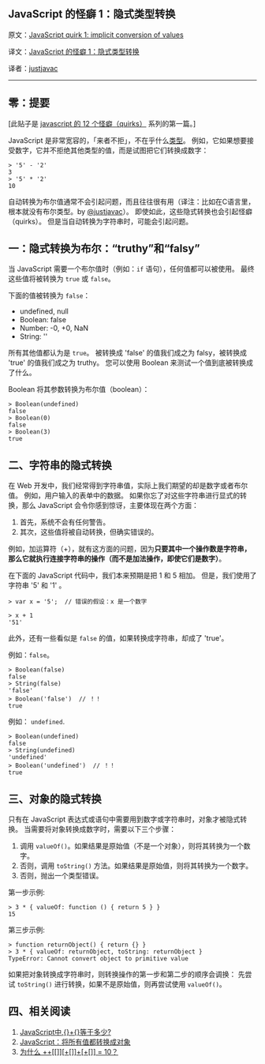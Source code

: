 JavaScript 的怪癖 1：隐式类型转换
---

原文：[JavaScript quirk 1: implicit conversion of values](http://www.2ality.com/2013/04/quirk-implicit-conversion.html)

译文：[JavaScript 的怪癖 1：隐式类型转换](http://justjavac.com/javascript/2013/04/08/javascript-quirk-1-implicit-conversion-of-values.html)

译者：[justjavac](http://weibo.com/justjavac)

----------------------------------------------------

## 零：提要

[此贴子是 [javascript 的 12 个怪癖（quirks）](http://justjavac.com/javascript/2013/04/08/12-javascript-quirks.html) 系列的第一篇。]

JavaScript 是非常宽容的，「来者不拒」，不在乎什么[类型](http://justjavac.com/javascript/2012/12/23/what-is-javascripts-typeof-operator-used-for.html "JavaScript 的 typeof 的用途")。
例如，它如果想要接受数字，它并不拒绝其他类型的值，而是试图把它们转换成数字：

    > '5' - '2'
    3
    > '5' * '2'
    10

自动转换为布尔值通常不会引起问题，而且往往很有用（译注：比如在C语言里，根本就没有布尔类型。by [@justjavac](http://weibo.com/justjavac)）。
即使如此，这些隐式转换也会引起怪癖（quirks）。
但是当自动转换为字符串时，可能会引起问题。

## 一：隐式转换为布尔：“truthy”和“falsy”

当 JavaScript 需要一个布尔值时（例如：`if` 语句），任何值都可以被使用。
最终这些值将被转换为 `true` 或 `false`。

下面的值被转换为 `false`：

* undefined, null
* Boolean: false
* Number: -0, +0, NaN
* String: ''

所有其他值都认为是 `true`。
被转换成 'false' 的值我们成之为 falsy，被转换成 'true' 的值我们成之为 truthy。
您可以使用 Boolean 来测试一个值到底被转换成了什么。

Boolean 将其参数转换为布尔值（boolean）：

    > Boolean(undefined)
    false
    > Boolean(0)
    false
    > Boolean(3)
    true

## 二、字符串的隐式转换

在 Web 开发中，我们经常得到字符串值，实际上我们期望的却是数字或者布尔值。
例如，用户输入的表单中的数据。
如果你忘了对这些字符串进行显式的转换，那么 JavaScript 会令你感到惊讶，主要体现在两个方面：

1. 首先，系统不会有任何警告。
2. 其次，这些值将被自动转换，但确实错误的。

例如，加运算符（+），就有这方面的问题，因为**只要其中一个操作数是字符串，那么它就执行连接字符串的操作（而不是加法操作，即使它们是数字）**。

在下面的 JavaScript 代码中，我们本来预期是把 1 和 5 相加。
但是，我们使用了字符串 '5' 和 '1' 。

    > var x = '5';  // 错误的假设：x 是一个数字

    > x + 1
    '51'

此外，还有一些看似是 `false` 的值，如果转换成字符串，却成了 'true'。

例如：`false`。

    > Boolean(false)
    false
    > String(false)
    'false'
    > Boolean('false')  // ！！
    true

例如： `undefined`.

    > Boolean(undefined)
    false
    > String(undefined)
    'undefined'
    > Boolean('undefined')  // ！！
    true

## 三、对象的隐式转换

只有在 JavaScript 表达式或语句中需要用到数字或字符串时，对象才被隐式转换。
当需要将对象转换成数字时，需要以下三个步骤：

1. 调用 `valueOf()`。如果结果是原始值（不是一个对象），则将其转换为一个数字。
2. 否则，调用 `toString()` 方法。如果结果是原始值，则将其转换为一个数字。
3. 否则，抛出一个类型错误。

第一步示例:

    > 3 * { valueOf: function () { return 5 } }
    15

第三步示例:

    > function returnObject() { return {} }
    > 3 * { valueOf: returnObject, toString: returnObject }
    TypeError: Cannot convert object to primitive value

如果把对象转换成字符串时，则转换操作的第一步和第二步的顺序会调换：
先尝试 `toString()` 进行转换，如果不是原始值，则再尝试使用 `valueOf()`。

## 四、相关阅读

1. [JavaScript中,{}+{}等于多少?](http://justjavac.com/javascript/2012/12/20/object-plus-object.html)
2. [JavaScript：将所有值都转换成对象](http://justjavac.com/javascript/2012/12/21/converting-any-value-to-an-object.html)
3. [为什么 ++[[]][+[]]+[+[]] = 10？](http://justjavac.com/javascript/2012/05/24/can-you-explain-why-10.html)
